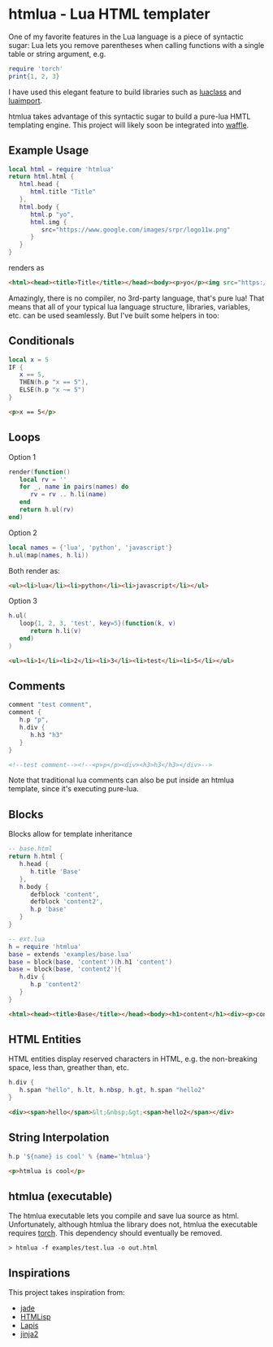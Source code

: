 # htmlua - Lua HTML templater

One of my favorite features in the Lua language is a piece of syntactic sugar: Lua lets you remove parentheses when calling functions with a single table or string argument, e.g.

```lua
require 'torch'
print{1, 2, 3}
```

I have used this elegant feature to build libraries such as [luaclass](https://github.com/benglard/luaclass) and [luaimport](https://github.com/benglard/luaimport).

htmlua takes advantage of this syntactic sugar to build a pure-lua HMTL templating engine. This project will likely soon be integrated into [waffle](https://github.com/benglard/waffle).

## Example Usage

```lua
local html = require 'htmlua'
return html.html {
   html.head {
      html.title "Title"
   },
   html.body {
      html.p "yo",
      html.img {
         src="https://www.google.com/images/srpr/logo11w.png"
      }
   }
}
```

renders as

```html
<html><head><title>Title</title></head><body><p>yo</p><img src="https://www.google.com/images/srpr/logo11w.png"></body></html>
```

Amazingly, there is no compiler, no 3rd-party language, that's pure lua! That means that all of your typical lua language structure, libraries, variables, etc. can be used seamlessly. But I've built some helpers in too:

## Conditionals

```lua
local x = 5
IF {
   x == 5,
   THEN(h.p "x == 5"),
   ELSE(h.p "x ~= 5")
}
```

```html
<p>x == 5</p>
```

## Loops

Option 1

```lua
render(function()
   local rv = ''
   for _, name in pairs(names) do
      rv = rv .. h.li(name)
   end
   return h.ul(rv)
end)
```

Option 2

```lua
local names = {'lua', 'python', 'javascript'}
h.ul(map(names, h.li))
```

Both render as:

```html
<ul><li>lua</li><li>python</li><li>javascript</li></ul>
```

Option 3

```lua
h.ul(
   loop{1, 2, 3, 'test', key=5}(function(k, v)
      return h.li(v)
   end)
)
```

```html
<ul><li>1</li><li>2</li><li>3</li><li>test</li><li>5</li></ul>
```

## Comments

```lua
comment "test comment",
comment {
   h.p "p",
   h.div {
      h.h3 "h3"
   }
}
```

```html
<!--test comment--><!--<p>p</p><div><h3>h3</h3></div>-->
```

Note that traditional lua comments can also be put inside an htmlua template, since it's executing pure-lua.

## Blocks

Blocks allow for template inheritance

```lua
-- base.html
return h.html {
   h.head {
      h.title 'Base'
   },
   h.body {
      defblock 'content',
      defblock 'content2',
      h.p 'base'
   }
}
```

```lua
-- ext.lua
h = require 'htmlua'
base = extends 'examples/base.lua'
base = block(base, 'content')(h.h1 'content')
base = block(base, 'content2'){
   h.div {
      h.p 'content2'
   }
}
```

```html
<html><head><title>Base</title></head><body><h1>content</h1><div><p>content2</p></div><p>base</p></body></html>
```

## HTML Entities

HTML entities display reserved characters in HTML, e.g. the non-breaking space, less than, greather than, etc.

```lua
h.div {
   h.span "hello", h.lt, h.nbsp, h.gt, h.span "hello2"
}
```

```html
<div><span>hello</span>&lt;&nbsp;&gt;<span>hello2</span></div>
```

## String Interpolation

```lua
h.p '${name} is cool' % {name='htmlua'}
```

```html
<p>htmlua is cool</p>
```

## htmlua (executable)

The htmlua executable lets you compile and save lua source as html. Unfortunately, although htmlua the library does not, htmlua the executable requires [torch](https://github.com/torch/torch7). This dependency should eventually be removed.

```
> htmlua -f examples/test.lua -o out.html
```

## Inspirations

This project takes inspiration from:
* [jade](http://jade-lang.com/)
* [HTMLisp](https://github.com/benglard/HTMLisp)
* [Lapis](http://leafo.net/lapis/reference/html_generation.html)
* [jinja2](http://jinja.pocoo.org/docs/dev/)